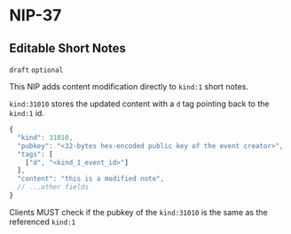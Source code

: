 
NIP-37
======

Editable Short Notes
--------------------

`draft` `optional`

This NIP adds content modification directly to `kind:1` short notes. 

`kind:31010` stores the updated content with a `d` tag pointing back to the `kind:1` id. 

```js
{
  "kind": 31010,
  "pubkey": "<32-bytes hex-encoded public key of the event creator>",
  "tags": [
    ["d", "<kind_1_event_id>"]
  ],
  "content": "this is a modified note",
  // ...other fields
}
```

Clients MUST check if the pubkey of the `kind:31010` is the same as the referenced `kind:1`